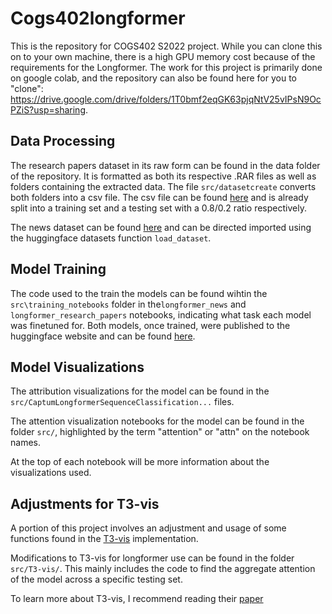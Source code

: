 # Cogs402longformer

This is the repository for COGS402 S2022 project. While you can clone this on to your own machine, there is a high GPU memory cost because of the requirements for the Longformer. The work for this project is primarily done on google colab, and the repository can also be found here for you to "clone": https://drive.google.com/drive/folders/1T0bmf2eqGK63pjqNtV25vIPsN9OcPZiS?usp=sharing. 

## Data Processing

The research papers dataset in its raw form can be found in the data folder of the repository. It is formatted as both its respective .RAR files as well as folders containing the extracted data. The file `src/datasetcreate` converts both folders into a csv file. The csv file can be found [here](https://huggingface.co/datasets/danielhou13/cogs402dataset) and is already split into a training set and a testing set with a 0.8/0.2 ratio respectively.

The news dataset can be found [here](https://huggingface.co/datasets/hyperpartisan_news_detection) and can be directed imported using the huggingface datasets function `load_dataset`.

## Model Training

The code used to the train the models can be found wihtin the `src\training_notebooks` folder in the`longformer_news` and `longformer_research_papers` notebooks, indicating what task each model was finetuned for. Both models, once trained, were published to the huggingface website and can be found [here](https://huggingface.co/danielhou13).

## Model Visualizations

The attribution visualizations for the model can be found in the `src/CaptumLongformerSequenceClassification...` files.

The attention visualization notebooks for the model can be found in the folder `src/`, highlighted by the term "attention" or "attn" on the notebook names.

At the top of each notebook will be more information about the visualizations used.

## Adjustments for T3-vis

A portion of this project involves an adjustment and usage of some functions found in the [T3-vis](https://github.com/raymondzmc/T3-Vis) implementation. 

Modifications to T3-vis for longformer use can be found in the folder `src/T3-vis/`. This mainly includes the code to find the aggregate attention of the model across a specific testing set. 

To learn more about T3-vis, I recommend reading their [paper](https://arxiv.org/abs/2108.13587)

